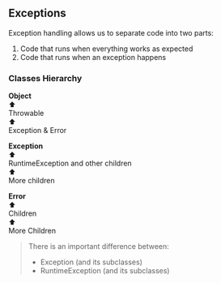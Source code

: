 ## Exceptions

Exception handling allows us to separate code into two parts:
1) Code that runs when everything works as expected
2) Code that runs when an exception happens

### Classes Hierarchy
**Object<br>**
⬆ <br>
Throwable<br>
⬆ <br>
Exception & Error<br>

**Exception<br>**
⬆ <br>
RuntimeException and other children<br>
⬆ <br>
More children

**Error<br>**
⬆ <br>
Children <br>
⬆ <br>
More Children


> There is an important difference between:
> - Exception (and its subclasses)
> - RuntimeException (and its subclasses)